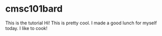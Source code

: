 # cmsc101bard
This is the tutorial 
Hi! This is pretty cool. I made a good lunch for myself today. I like to cook!
